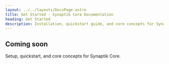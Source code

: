 ```yaml
---
layout: ../../layouts/DocsPage.astro
title: Get Started - Synaptik Core Documentation
heading: Get Started
description: Installation, quickstart guide, and core concepts for Synaptik Core.
---
```


## Coming soon

Setup, quickstart, and core concepts for Synaptik Core.


